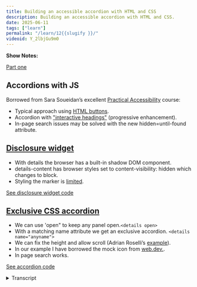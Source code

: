 ```yaml
---
title: Building an accessible accordion with HTML and CSS
description: Building an accessible accordion with HTML and CSS. 
date: 2025-06-11
tags: ["learn"]
permalink: "/learn/12{{slugify }}/"
videoid: Y_2lbjGu9m0
---
```

 **Show Notes:**


[Part one ](/20)

## Accordions with JS

Borrowed from Sara Soueidan’s excellent [Practical Accessibility](https://practical-accessibility.today/) course:

-  Typical approach using [HTML buttons](https://codepen.io/SaraSoueidan/pen/yyLQmQZ/26d304b2094c87136a61a0b7cf12de18).
- Accordion with ["interactive headings"](https://codepen.io/SaraSoueidan/pen/raNoXWr/b84fe6faa8823d00347532f428677044) (progressive enhancement).
- In-page search issues may be solved with the new hidden=until-found attribute.


## [Disclosure widget](https://intrinsicframework.here24.co/disclosure-widget/)

- With details the browser has a built-in shadow DOM component.
- details-content has browser styles set to content-visibility: hidden which changes to block.
- Styling the marker is [limited](https://css-tricks.com/using-styling-the-details-element/#aa-style-the-marker).

<a class="btn" href="https://intrinsicframework.here24.co/disclosure-widget/"> See disclosure widget code</a>

## [Exclusive CSS accordion](https://intrinsicframework.here24.co/css-exclusive-accordion/)

- We can use 'open" to keep any panel open.`<details open>` 
- With a matching name attribute we get an exclusive accordion. `<details name="anyname">`
- We can fix the height and allow scroll (Adrian Roselli’s [example](https://codepen.io/aardrian/pen/gOqdaXQ)).
- In our example I have borrowed the mock icon from [web.dev.](https://web.dev/learn/html/details/#toggling_the_summary_marker). 
- In page search works. 

<a class="btn" href="https://intrinsicframework.here24.co/css-exclusive-accordion/"> See accordion code</a>

<details> 
<summary>Transcript</summary>


[00:00:05] **Nathan Wrigley:** Hello there. This video is a follow up to our podcast episode on website accordions. If you want to find that, you can at no script show slash 20. Here though, we're looking at some example accordions and their code.

And the links for these are going to be at no script show slash learn. Forward slash 12. So I should say the 20 in the previous URL was the digits two zero and the 12 in this URL are the digits one zero. So no script show slash learn slash one two. There you go. Hello, David. 

[00:00:42] **David Waumsley:** Hello. Yeah. So yes, we're putting all the links that go to our code on this one page.

So we've just got things we discussed because if you listen to the audio, one, we have a little site where we've got our little code snippets so people can use them and their own projects is they want, which we'll try to. Prick, this library of them. So let me go back. this one should be a fairly quick one, really as we're going through the code.

I, I will just say, 'cause I wanna give a shout out to Sarah Dan, I dunno if I ever say her name correctly. but I am a student doing her practical accessory and I will, I'm gonna look at a bit of code that she's done, but she is, this is. Fabulous. If you want to get into accessibility, it's not cheap, but it, is really good.

And she updates it and she's updated it to talk about accordions recently. So that's how we know end. So I just wanted to, if we were building in with JavaScript, which as we decided earlier when we were talking about it, we probably wouldn't use that and find other patterns. But if we did, she has a couple of great examples, which I've included here.

actually I didn't need to open here 'cause I've got it over here. Where there is this typical, this is a code pen example that she set up here, which is I think how most of the accordions have often been done, where we are using a button. as the header to open up the content on this and JavaScript is then opening those up.

What she's done on this is one of the things that we discussed earlier is that she's got this, that the, it's progressively enhanced, meaning that, it's the CSS. if, sorry, if the JavaScript doesn't load, it's okay. We're going to get covered because these are all gonna be open by default. So that's one of examples and I'll just quickly mention another, because there is a situation where you might, as we talked about before, might want inter interactive headings as such.

You want, because these are in buttons, they're not treated as headings. They are actually buttons with text in it. So if we want a header, she does have another example over here where she's doing exactly the same. So it's progressively enhanced, but the code is in a heading and we can make them what they like.

And, this will work. So it's gonna show up on the table of contents for a site. So that's probably more useful, For a frequently asked questions. Yeah, and you want the headings to be there. There is an interesting thing though, as we mentioned on the sort of audio side of things, is the fact that you can't do in page search to find things with this.

But there is a new thing, which you made me aware of, which I can just find in her code here. Little bit further 

[00:03:34] **Nathan Wrigley:** up, I think go up, up, 

[00:03:36] **David Waumsley:** It's a little bit further. We have something that says, found. 

[00:03:42] **Nathan Wrigley:** now you can't find it, but it is roughly there. You can't find it there. You could probably do eight now.

You've gone too far. I'm pretty sure. I'm 

[00:03:50] **David Waumsley:** sure it's down. da duh. Oh, yes. There we are. So we have what's coming in. She's brought Hidden Until Found, which is a new property, which will allow something to remain hidden where you've put that in to. hidden is in the HTML, which actually is the same as display none.

But then things can't be found. But you've got hidden until found, which solves this problem of in page searches if you wanna go JavaScript route. So I just wanna say that, but that's not what we're looking at mainly today. let's go back to our notes here. I've set up these examples and I thought the best way to understand how to put an accordion together.

Using just HTML and CSS, which we're trying to do on this is, to look at the basic details and summary, which allow us to do that. Good. Yeah. And that is on its own, disclosure, which is, so I've created one, and we're actually using this. If we look at our transcripts now, we'll see that we've actually got this.

Kind of thing going on with scrolling over here. Really nice. and we need to just quickly, so this is what you get out the box if you put in the code of details and summary. In fact, lemme, if I can show you this and we're having some problems with the browser for some reason why we're recording this.

Stopped working and started to complain. But if we look here, we've got the details in our code. Yep. And we've got our summary. But I believe, let's see what happens if I do this, if I delete this element. you see it's done what expected it actually. If you just use details and you forget to put the child in of summary, it will, or the browser will automatically still stick in the information, but it will give you the title of details.

[00:05:39] **Nathan Wrigley:** Okay. that's a fairly decent attempt at. Yeah. Progressive enhancement I guess, if That's not, yeah. if you just forget, you get to do something. Yeah. 

[00:05:48] **David Waumsley:** if your title is details, then you probably then you're fine. Need to bother. You don't. Yeah, you don't need, so it is got that little thing in there.

What I want to do, and I'll need to refresh this again, I think too, just show this is important really what effectively, what the browser now has given us. Is a shadow dom component built in to the page so we don't have to bother with the JavaScript. And hopefully I can show this as it is. So there's no styling on this.

It's just the browser styling, creating the marker there. And as we can see here, it's seeing shadow root here, and this is where things failed when I go into the slot here. Yeah, snapped here. we get to see, what we need to see here is that in these slots we'll see that we've given an. Id of details, dash summary on this one.

And this is quite useful. We've got, as we can see over here, we've got the idea of that. We've also got a pseudo element of details dash content, so we can style that kind of within our details. And we've also got, which we have to build into our CSS. So we also have this content visibility hidden and display block.

So when we're swapping, which we can't show 'cause it's just failed, I. When we are swapping from one position to the other, the JavaScript is going on there and it's swapping from that hidden to display block. Yep. As we need to do with JavaScript. So that gives us our basic element there so we can expand on this.

By now adding in, a little bit of animation to that. So we're able to do this. And if I just go down to my code, actually let me step back one and quickly discuss this because it does look like I've got some animation on my marker. It does. And we get a default marker and we can style this marker.

The spec isn't, is a bit spotty. This is quite new at the moment. In theory, we should be able to replace this by using, marker to something else, but at the moment, we can only really style the color of it and the size of it. And know that's gonna work. you should be able to put in another bullet point list, but it doesn't work.

So to recreate this, what I've done and to put some animation on this 'cause we can't animate the marker, I've actually just put it in here. my own SVG over here. Okay. Okay. Which is mimicking this. and then in that way on the CSS for this one, we can start it now. I'm not going to, it's not on our site actually at the moment.

I'm using the default marker without the, this drop down. The reason being that the moment safari ignores the ability to hide the marker, we, can't do a marker display. None. And if I go down to the CSS on this. Somewhere down here. Have something on the marker there. On the marker there. Yep. So I've given this its own label, I've had to use content and then empty.

Yeah. Empty on that one to get rid of it. Display. None wasn't working for me on this. Any version of that. And the problem is that, as I understand it at the moment far, is ignoring that. So it'll show the default marker. As well, but then I could rotate this. So 

[00:09:13] **Nathan Wrigley:** yeah, it's nice, but 

[00:09:13] **David Waumsley:** that's it. The other thing I suppose to mention on here is that as I was trying to show before, we've got this pseudo element of details dash content on here, and this is the thing that we can now take.

What's the inside the. The details itself and animate this, and this is the really cool thing about this now, is that we can use, although it's only supported in chromium browsers, but will come that we can animate now we can do a transition from this content. So we've got, let's just have a look on here.

I think I need to go up a little bit. you had transition behavior on the. Yeah, so we, here we are. We've got the details, content. I need to go here. Got a block size of zero, so there's no height on the default. 

[00:10:05] **Nathan Wrigley:** Okay. But when 

[00:10:06] **David Waumsley:** we set it to open, open on the, yep. Yes. Then we can set it to a height, which I've restricted at the moment.

But if I put block size of open, it would open to the full extent of the content. But what I've done here is to. Restrict that. It's a little thing that I got from Adrian Rose who's a sort of usability expert, which thinks that's a lot easier sometimes just to, I really like it actually. 

[00:10:29] **Nathan Wrigley:** And the reason that I really like it is firstly, I.

That it just, for something which is not extraordinarily long and you might want to dip into that content, that's perfect. But also the, invocation of the scroll bar, which in this case is stands in real great contrast to the background color. You've got that purple scroll bar. It's so obvious that there's more.

Yeah. so it just works. I think that's a really nice way of doing it. Obviously, if it was like a whole essay that you were supposed to read from start to finish, perhaps not, you'd just want the whole thing to open without the, in your case, REM of 15, the height, but that it works really well. I like it.

[00:11:11] **David Waumsley:** Yeah. So you can set it on individuals if you like, because then you can you can just add in a class really and have it on which ones you want and which you don't. But I've done this on our site, but because it's a progressive enhancement at the moment with, the stuff that you can do, it's not across all the browsers.

So if I was to open this up and it was. Bigger than the content here in Firefox at the moment. It would just behave as you would expect. We wouldn't get the animation at the moment. And we just open up so the fact that it looks okay on arom browser there. It's great, but there is something to mention on this.

The animation that's opening up the panel is not possible unless somewhere we have, and we might as well put this in our reset. We have this interpolate size allow keywords, and this is limited at the moment, again to chromium, but should be, I think by the end of the year it should be available for all of them.

And this allows us to style from a hidden content to an auto size. it, it couldn't be put into all browsers. We have to put it in ourself because it might break some other functionality that's already set up in CSS, I dunno the intricacies of that, but, effectively it's something we could put, I put it against the html, but I could just, put it against the whole, wherever you want to put it, but you might as well put it in your reset there 'cause it'd be useful wherever you want.

so that's it really. That's how it's put together. So we were able to animate, The inside is a progressive enhancement at the moment, and the marker, as I showed was something which I've actually put in line with an SVG, a simple one here. Yeah. Which again, because of this, by default we've got black and white here.

It's quite useful when you've got inline SVGs to be able to do that because then you can set, a fill color. So we can see this is actually slightly changing too. My fill colors because I can now do this via the CSS if I think somewhere down here. Yes. We should see, I've put it to our branding fill color.

I see. Yeah. So the SVG. Yeah. So it's going to adapt to those two colors I've got in there. Okay. Anything I you think I missed on this? No, I think that's, 

[00:13:30] **Nathan Wrigley:** I think that's really useful. just wanna clarify, this will be able to be found at no script show slash learn, and then the number slash the number 12.

Is that where all this code is gonna end up? 

[00:13:43] **David Waumsley:** Yeah. And then to get to the ex no, the, They'll stay on the intrinsic framework, which is a separate site, but the links will be there. Perfect. so you can just go click on this and it'll take you to the right page, because I need the intrinsic framework because there'll be lots of examples for each episode that we do, got it. And it'll get too big. 

[00:14:03] **Nathan Wrigley:** I will, communicate with David and we'll make sure that all the links that need to go are in the show notes, be that on the podcast or be that on the, YouTube videos that come with this. Is there anything you wanted to show before we knock it on the head?

[00:14:17] **David Waumsley:** Yeah, no, we've still got the, we haven't got into the accordion bit yet. Of course we haven't. Apologies. No. Yeah. So we just need to, this is bringing them together. So we mentioned it in the audio that in order to it, for it to be accessible, we can't just dump a whole bunch of these different. Details and summaries together.

we can see it with styling if we have styled it, that they grouped together, but somebody who's on the screen reader can't. So it's pretty much building on the same thing here. We, we need to do something about that. And in this case, on the example that I'm showing here, the first example here, I've put this in a section of group.

Actually, I think there's a mistake in this. Let me just have a look at that. It doesn't actually matter, but I could use this as a diviv and give it a roll of group. Yep. And then I, a label of whatever group name I want, and then against the idea of group names, then I can put in that as hidden. That's using the H TM L version to hide it so you don't see it.

And then whatever I need to save for the screen readers. Now, when it's in a group, when it's in a role of group, that actually should be a div there. So I think I'll change that. It won't be in the table of contents if we want it to show up in a table of content. So this would be good if you are accordion wanted to show, say in another section, and you don't want it to stand out as its own section.

Yeah, you would use the group role, but if we do want it to stand out as its own thing, then we'll put it in a section. Do exactly the same. Are we a label by? With whatever group label we want. Again, connecting this to a header with the idea of that group label. And then what I've done here with CSS is I've visually hidden this and there's a class, which I'll put down on the bottom here, how to hide this.

It's a utility class that I use that hides it from cited, but still reads out to. Non-sighted people. What the lemme just see, go back there what the title is. So it'd be group title, something saying this. I can demonstrate it. I'm not on a Mac 'cause you get this automatically. But you can see, because I've actually used this with a section, we can actually see that this group title that I'm, is coming up under the content.

So a screen reader Yep. Will be able to jump to it quickly. So you, again, we have to decide which one's the most appropriate one for where you're going to use this. so that's the key thing here. There are a couple of things here probably worth mentioning is that you just see on this group of different ones here, I've, combined things, so I've left this one.

When you load the page as open, and if we take a look, it's pretty simple. We can decide which one's going to be open. Yep. By just actually putting it open by the details on here. Yep. And in order to make these work as a unit where one closes as the other's open as an exclusive. Exclusive, there you go.

Yeah. Set up, what I've done is given them a shared matching name, so for each of these details panels, we've got the name, which I've called any name at the moment, but it could be anything you want. And then that makes 'em work as a unit. One closes and the other opens. 

[00:17:34] **Nathan Wrigley:** Okay, perfect. So if you add the name, and you make it the same across all of them, then they behave as one unit and will collapse ones that are no longer required, that are no longer in focus, if you like, that are open.

Exactly. And I've 

[00:17:51] **David Waumsley:** left this, normally I think I'd have them all closed, but I've put the first one as open by doing this, but this is exactly what changes in the browser with the interactivity it puts in open there for you. So I'd probably leave that blank and have a more closed, let me just have a quick scout through this.

CSS here. Make sure that I've covered, in fact, I'll go back to my notes if you don't mind here. No, that's good. Yep. so I've mentioned that opened. If you want to open, I've mentioned that we will just add in any details of the name attribute that we want to put in there. scroll I've mentioned. Yep.

Mock icon. So we were talking about this earlier. You didn't like this pattern, did you? Much So I've put it in as another example. So here we've got another icon. But what's quite nice about this, and I've stolen it from web dev and you'll see it in the CSS here, it's, we've hidden the marker. Although it will reappear and there is a reason for doing this.

So if an Apple user goes in there, they're probably likely to see the triangle as well as this. Okay? If I'd have put the, as I did on the first example with the disclosure and replaced it with my own marker, I probably end up with two markers. And two markers, okay? 

[00:19:08] **Nathan Wrigley:** Does that's only on Safari, right?

So I 

[00:19:11] **David Waumsley:** think so. And it probably is fixed. Probably 

[00:19:12] **Nathan Wrigley:** will get fixed at some point. Yeah. 

[00:19:14] **David Waumsley:** And it may, be, by the time we put this out, I don't know, but it's just something that people have noticed. But, that on here, and I won't go into the details of it particularly, but basically we are just adding a board, a bottom to it, and an animation too.

So we've removed the marker. And we floated it off over here. And essentially this is content zero with a border added to it, which then we rotate to show this. it's in web dev. I've nicked that little icon. So it's a nice way of, 

[00:19:48] **Nathan Wrigley:** that's interesting. Okay. yeah. So makes it like a, makes it look like a plus and a minus symbol.

Very exactly. 

[00:19:55] **David Waumsley:** Yeah. It's, a nice little effect, but there's actually no icon used at all. So when you've got color schemes, it's just gonna match. Whatever the color is in there. And that's included in the code there. But I don't think I can very well explain this one, but it should probably make sense when you look at this, when we're looking at the summary before and after.

It's setting this and there's our transform and it's moving and rotating from 90 degrees. Yeah. Yeah. Interesting. When it opens, it rotates. Yeah. So yeah, so it's a, without an icon, we've managed to get something that looks like an icon. But you are not a fan of that, do you? It doesn't feel instinctive to you.

it's the 

[00:20:33] **Nathan Wrigley:** really, it's the position of it. It's the fact that it's, not really the, I quite like the icon. It's the fact that it's over to the right and the text, which is the indicator of what you want, is over to the left. So for me, I think combining the title, or in this case, the heading one, heading two, heading three, with that icon.

In the same location. Yeah. So in, in our case, if everything's floated left, that just feels like the right place to put it because if I'm going to that, it's hard for me to work out. Okay. It's a heading, but where's, where is it? Oh, I see. There's a, there's an icon over on far on the right and your, viewpoint, there's quite constrained, what is that, 800 pixels or something along those lines?

Yeah. If it was full width, which I think it might be, it would be really easy, especially if you didn't have a background color. if there was nothing to visually indicate this is a whole row or a section I have 

[00:21:25] **David Waumsley:** put Yeah. Interesting. Because I have, when you hover over here, I have put a subtle dark in and actually Oh yeah.

Now that you 

[00:21:31] **Nathan Wrigley:** do that, I see it. Yeah. That makes it a little bit more obvious. And you've got the, hand, icon as well. It's all Oh yeah. Something 

[00:21:37] **David Waumsley:** I forgot to mention that you do. Yes. 'cause it's, horrible. I actually think with the default, unless you put Yes, the. The cursor to pointer is that you have to change that.

There is one other thing I've just mentioned that's in the CSS here 'cause I don't want to go into too much detail. People 'cause it, it's very likely to change. but I have used relative color here, which is getting about, I think about 97% support now at the moment to add the darkening. So whatever was the, The color that I'm using the shade that I'm using here. I've darkened it with relative color, so I split up the channels and darkened it there and for the transition on how that comes in there. that's it really. Yes. The other point was, again, with this, with all of this, you need to make sure you've got that interpolate size on there, and if you're hiding stuff, this is the stuff that you might want for that.

There is also another bit of code on here, which I won't demonstrate at the moment, but if you. With any of these boxes, if someone forces the color scheme or they're on windows and they use one of their themes that you use for high contrast, this will put an outline around it. So your, so they'll look like little boxes around your details.

Yeah. Yeah. That's nice. That's it. That's it. I think that's it. There's a lot. Yeah, so is there, I'll probably change the code as we go along. This would should, I've put it as updated over here because where this intrinsic framework will be as I keep adding to it, there'll be content and we'll discuss it each in turn.

But things change. And obviously I might change the CSS, but it'll be updated and it'll show the date here. So if anyone wants to use it for the projects, they might want to check out when it was last updated. But it might change from when we do the video. 

[00:23:24] **Nathan Wrigley:** Okay, that's perfect. And, where would we be able to find this?

What's the URL for Intrinsic framework? I. 

[00:23:29] **David Waumsley:** Yeah, it's on the intrinsic framework.here. No, is it.no here? 20 four.co. 

[00:23:37] **Nathan Wrigley:** Okay. Yes, 

[00:23:38] **David Waumsley:** that's, but don't worry, you just need to go to our learn on the No Script show and there'll always be links to an examples that are on this, so 

[00:23:46] **Nathan Wrigley:** no script. Show slash learn slash the number 12 in ER rules.

Go and check that out. And that is the space to find it. If that's the case, shall we knock it on the head? That was brilliant. Learned all about new ways of, doing accordions, what they are, how they work. All in css, no JavaScript in site. I've maybe a bit here and there, but, mostly no JavaScript in sight.

Thank you, David. Yeah, thank you. 

[00:24:12] **David Waumsley:** Okay, see you next time. 

</details> 